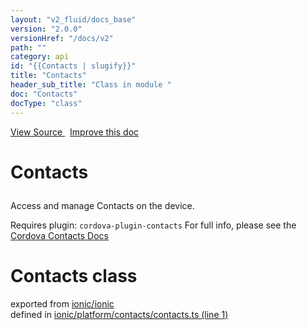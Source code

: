 ```yaml
---
layout: "v2_fluid/docs_base"
version: "2.0.0"
versionHref: "/docs/v2"
path: ""
category: api
id: "{{Contacts | slugify}}"
title: "Contacts"
header_sub_title: "Class in module "
doc: "Contacts"
docType: "class"
---
```



<div class="improve-docs">
  <a href='http://github.com/driftyco/ionic2/tree/master/ionic/platform/contacts/contacts.ts#L0'>
    View Source
  </a>
  &nbsp;
  <a href='http://github.com/driftyco/ionic2/edit/master/ionic/platform/contacts/contacts.ts#L0'>
    Improve this doc
  </a>
</div>




<h1 class="api-title">

  Contacts



</h1>





<p>Access and manage Contacts on the device.</p>
<p>Requires plugin: <code>cordova-plugin-contacts</code>
For full info, please see the <a href="https://github.com/apache/cordova-plugin-contacts">Cordova Contacts Docs</a></p>


<h1 class="class export">Contacts <span class="type">class</span></h1>
<p class="module">exported from <a href='undefined'>ionic/ionic</a><br/>
defined in <a href="https://github.com/driftyco/ionic2/tree/master/ionic/platform/contacts/contacts.ts#L1-L137">ionic/platform/contacts/contacts.ts (line 1)</a>
</p>

